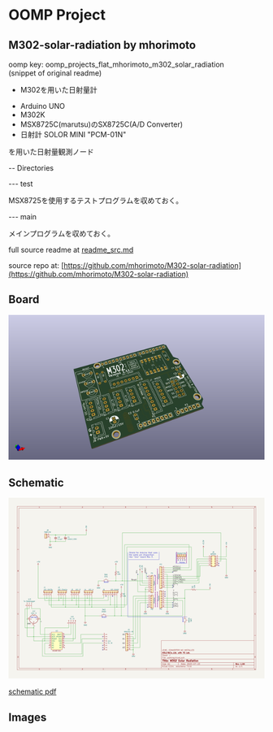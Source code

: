 # OOMP Project  
## M302-solar-radiation  by mhorimoto  
  
oomp key: oomp_projects_flat_mhorimoto_m302_solar_radiation  
(snippet of original readme)  
  
- M302を用いた日射量計  
  
* Arduino UNO  
* M302K  
* MSX8725C(marutsu)のSX8725C(A/D Converter)  
* 日射計 SOLOR MINI "PCM-01N"  
  
を用いた日射量観測ノード  
  
-- Directories  
  
--- test  
  
MSX8725を使用するテストプログラムを収めておく。  
  
--- main  
  
メインプログラムを収めておく。  
  
  full source readme at [readme_src.md](readme_src.md)  
  
source repo at: [https://github.com/mhorimoto/M302-solar-radiation](https://github.com/mhorimoto/M302-solar-radiation)  
## Board  
  
[![working_3d.png](working_3d_600.png)](working_3d.png)  
## Schematic  
  
[![working_schematic.png](working_schematic_600.png)](working_schematic.png)  
  
[schematic pdf](working_schematic.pdf)  
## Images  

